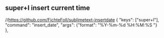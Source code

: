 
## super+l insert current time
//https://github.com/FichteFoll/sublimetext-insertdate
{ "keys": ["super+l"], "command": "insert_date", "args": {"format": "%Y-%m-%d %H:%M:%S "} },
